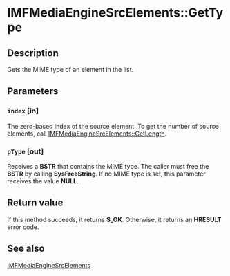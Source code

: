 # IMFMediaEngineSrcElements::GetType

## Description

Gets the MIME type of an element in the list.

## Parameters

### `index` [in]

The zero-based index of the source element. To get the number of source elements, call [IMFMediaEngineSrcElements::GetLength](https://learn.microsoft.com/windows/desktop/api/mfmediaengine/nf-mfmediaengine-imfmediaenginesrcelements-getlength).

### `pType` [out]

Receives a **BSTR** that contains the MIME type. The caller must free the **BSTR** by calling **SysFreeString**. If no MIME type is set, this parameter receives the value **NULL**.

## Return value

If this method succeeds, it returns **S_OK**. Otherwise, it returns an **HRESULT** error code.

## See also

[IMFMediaEngineSrcElements](https://learn.microsoft.com/windows/desktop/api/mfmediaengine/nn-mfmediaengine-imfmediaenginesrcelements)